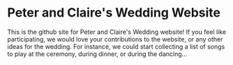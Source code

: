 # Peter and Claire's Wedding Website
This is the github site for Peter and Claire's Wedding website! If you feel like participating, we would love your contributions to the website, or any other ideas for the wedding. For instance, we could start collecting a list of songs to play at the ceremony, during dinner, or during the dancing...
